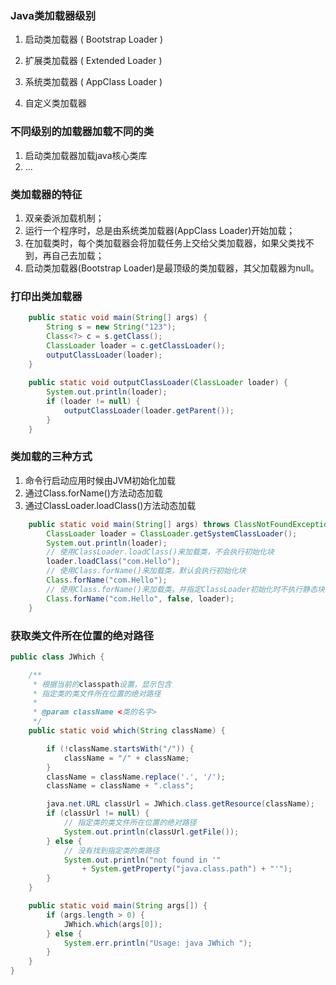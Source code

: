 ### Java类加载器级别

1. 启动类加载器 ( Bootstrap Loader )

2. 扩展类加载器 ( Extended Loader )

3. 系统类加载器 ( AppClass Loader )

4. 自定义类加载器

### 不同级别的加载器加载不同的类

1. 启动类加载器加载java核心类库
2. ...

### 类加载器的特征

1. 双亲委派加载机制；
2. 运行一个程序时，总是由系统类加载器(AppClass Loader)开始加载；
3. 在加载类时，每个类加载器会将加载任务上交给父类加载器，如果父类找不到，再自己去加载；
4. 启动类加载器(Bootstrap Loader)是最顶级的类加载器，其父加载器为null。

### 打印出类加载器

``` java
	public static void main(String[] args) {
		String s = new String("123");
		Class<?> c = s.getClass();
		ClassLoader loader = c.getClassLoader();
		outputClassLoader(loader);
	}
	
	public static void outputClassLoader(ClassLoader loader) {
		System.out.println(loader);
		if (loader != null) {
			outputClassLoader(loader.getParent());
		}
	}
```

### 类加载的三种方式

1. 命令行启动应用时候由JVM初始化加载
2. 通过Class.forName()方法动态加载
3. 通过ClassLoader.loadClass()方法动态加载

``` java
	public static void main(String[] args) throws ClassNotFoundException {
		ClassLoader loader = ClassLoader.getSystemClassLoader();
		System.out.println(loader);
		// 使用ClassLoader.loadClass()来加载类，不会执行初始化块
		loader.loadClass("com.Hello");
		// 使用Class.forName()来加载类，默认会执行初始化块
		Class.forName("com.Hello");
		// 使用Class.forName()来加载类，并指定ClassLoader初始化时不执行静态块
		Class.forName("com.Hello", false, loader);
	}
```

### 获取类文件所在位置的绝对路径

``` java
public class JWhich {

    /**
     * 根据当前的classpath设置，显示包含
     * 指定类的类文件所在位置的绝对路径
     * 
     * @param className <类的名字>
     */
    public static void which(String className) {

        if (!className.startsWith("/")) {
            className = "/" + className;
        }
        className = className.replace('.', '/');
        className = className + ".class";

        java.net.URL classUrl = JWhich.class.getResource(className);
        if (classUrl != null) {
            // 指定类的类文件所在位置的绝对路径
            System.out.println(classUrl.getFile());
        } else {
            // 没有找到指定类的类路径
            System.out.println("not found in '"
                + System.getProperty("java.class.path") + "'");
        }
    }

    public static void main(String args[]) {
        if (args.length > 0) {
            JWhich.which(args[0]);
        } else {
            System.err.println("Usage: java JWhich ");
        }
    }
}
```
